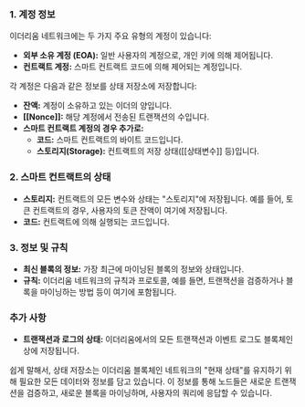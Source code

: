 ### 1. **계정 정보**

이더리움 네트워크에는 두 가지 주요 유형의 계정이 있습니다:

- **외부 소유 계정 (EOA):** 일반 사용자의 계정으로, 개인 키에 의해 제어됩니다.
- **컨트랙트 계정:** 스마트 컨트랙트 코드에 의해 제어되는 계정입니다.

각 계정은 다음과 같은 정보를 상태 저장소에 저장합니다:

- **잔액:** 계정이 소유하고 있는 이더의 양입니다.
- **[[Nonce]]:** 해당 계정에서 전송된 트랜잭션의 수입니다.
- **스마트 컨트랙트 계정의 경우 추가로:**
    - **코드:** 스마트 컨트랙트의 바이트 코드입니다.
    - **스토리지(Storage):** 컨트랙트의 저장 상태([[상태변수]] 등)입니다.

### 2. **스마트 컨트랙트의 상태**

- **스토리지:** 컨트랙트의 모든 변수와 상태는 "스토리지"에 저장됩니다. 예를 들어, 토큰 컨트랙트의 경우, 사용자의 토큰 잔액이 여기에 저장됩니다.
- **코드:** 컨트랙트에 의해 실행되는 코드입니다.

### 3. **정보 및 규칙**

- **최신 블록의 정보:** 가장 최근에 마이닝된 블록의 정보와 상태입니다.
- **규칙:** 이더리움 네트워크의 규칙과 프로토콜, 예를 들면, 트랜잭션을 검증하거나 블록을 마이닝하는 방법 등이 여기에 포함됩니다.

### 추가 사항

- **트랜잭션과 로그의 상태:** 이더리움에서의 모든 트랜잭션과 이벤트 로그도 블록체인 상에 저장됩니다.

쉽게 말해서, 상태 저장소는 이더리움 블록체인 네트워크의 "현재 상태"를 유지하기 위해 필요한 모든 데이터와 정보를 담고 있습니다. 이 정보를 통해 노드들은 새로운 트랜잭션을 검증하고, 새로운 블록을 마이닝하며, 사용자의 쿼리에 응답할 수 있습니다.